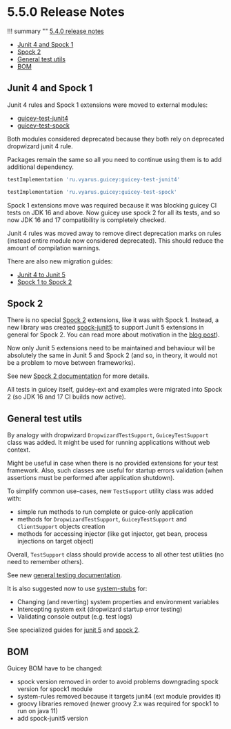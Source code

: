 # 5.5.0 Release Notes

!!! summary ""
    [5.4.0 release notes](http://xvik.github.io/dropwizard-guicey/5.4.0/about/release-notes/)

* [Junit 4 and Spock 1](#junit-4-and-spock-1)
* [Spock 2](#junit-5) 
* [General test utils](#general-test-utils)
* [BOM](#bom)

## Junit 4 and Spock 1

Junit 4 rules and Spock 1 extensions were moved to external modules:

* [guicey-test-junit4](https://github.com/xvik/dropwizard-guicey-ext/tree/master/guicey-test-junit4)
* [guicey-test-spock](https://github.com/xvik/dropwizard-guicey-ext/tree/master/guicey-test-spock)

Both modules considered deprecated because they both rely on deprecated dropwizard junit 4 rule. 

Packages remain the same so all you need to continue using them is to add additional dependency.

```groovy
testImplementation 'ru.vyarus.guicey:guicey-test-junit4'
```

```groovy
testImplementation 'ru.vyarus.guicey:guicey-test-spock'
```

Spock 1 extensions move was required because it was blocking guicey CI tests on JDK 16 and above.
Now guicey use spock 2 for all its tests, and so now JDK 16 and 17 compatibility is completely checked.

Junit 4 rules was moved away to remove direct deprecation marks on rules (instead entire module now considered deprecated).
This should reduce the amount of compilation warnings.

There are also new migration guides:

* [Junit 4 to Junit 5](../guide/test/junit4.md#migrating-to-junit-5)
* [Spock 1 to Spock 2](../guide/test/spock.md#migration-to-spock-2)

## Spock 2

There is no special [Spock 2](https://spockframework.org/spock/docs/2.1/) extensions, like it was with Spock 1.
Instead, a new library was created [spock-junit5](https://github.com/xvik/spock-junit5) to support Junit 5 extensions in general for Spock 2.
You can read more about motivation in the [blog post](https://blog.vyarus.ru/using-junit-5-extensions-in-spock-2-tests)). 

Now only Junit 5 extensions need to be maintained and behaviour will be absolutely the same
in Junit 5 and Spock 2 (and so, in theory, it would not be a problem to move between frameworks).

See new [Spock 2 documentation](../guide/test/spock2.md) for more details.

All tests in guicey itself, guidey-ext and examples were migrated into Spock 2 (so JDK 16 and 17 CI builds now active).

## General test utils

By analogy with dropwizard `DropwizardTestSupport`, `GuiceyTestSupport` class was added.
It might be used for running applications without web context.

Might be useful in case when there is no provided extensions for your test framework.
Also, such classes are useful for startup errors validation (when assertions must be performed after application shutdown).

To simplify common use-cases, new `TestSupport` utility class was added with: 

* simple run methods to run complete or guice-only application
* methods for `DropwizardTestSupport`, `GuiceyTestSupport` and `ClientSupport` objects creation
* methods for accessing injector (like get injector, get bean, process injections on target object)

Overall, `TestSupport` class should provide access to all other test utilities (no need to remember others).

See new [general testing documentation](../guide/test/general.md).

It is also suggested now to use [system-stubs](https://github.com/webcompere/system-stubs) for:

* Changing (and reverting) system properties and environment variables
* Intercepting system exit (dropwizard startup error testing)
* Validating console output (e.g. test logs)

See specialized guides for [junit 5](../guide/test/junit5.md#dropwizard-startup-error)
and [spock 2](../guide/test/spock2.md#special-cases).

## BOM

Guicey BOM have to be changed:

- spock version removed in order to avoid problems downgrading spock version for spock1 module
- system-rules removed because it targets junit4 (ext module provides it)
- groovy libraries removed (newer groovy 2.x was required for spock1 to run on java 11)
- add spock-junit5 version 
